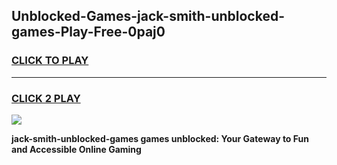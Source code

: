 
## Unblocked-Games-jack-smith-unblocked-games-Play-Free-0paj0
<h3>
<a href="https://premium76.site?title=jack-smith-unblocked-games&ref=18A">CLICK TO PLAY</a></h3>
<hr>

<h3>
<a href="https://premium76.site?title=jack-smith-unblocked-games&ref=18A">CLICK 2 PLAY</a>
  
</h3>

<a href="https://premium76.site?title=jack-smith-unblocked-games&ref=18A"><img src="https://clearcache.store/games.png"></a>


**jack-smith-unblocked-games games unblocked: Your Gateway to Fun and Accessible Online Gaming**
